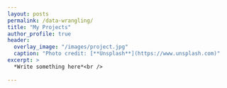 ```yaml
---
layout: posts
permalink: /data-wrangling/
title: "My Projects"
author_profile: true
header:
  overlay_image: "/images/project.jpg"
  caption: "Photo credit: [**Unsplash**](https://www.unsplash.com)"
excerpt: >
  *Write something here*<br />
  
---
```



